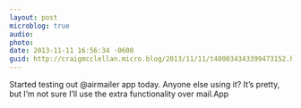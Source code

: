 ```yaml
---
layout: post
microblog: true
audio: 
photo: 
date: 2013-11-11 16:56:34 -0600
guid: http://craigmcclellan.micro.blog/2013/11/11/t400034343399473152.html
---
```

Started testing out @airmailer app today. Anyone else using it? It’s pretty, but I’m not sure I’ll use the extra functionality over mail.App
